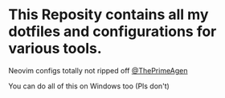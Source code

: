 # This Reposity contains all my dotfiles and configurations for various tools.

Neovim configs totally not ripped off [@ThePrimeAgen](https://github.com/ThePrimeagen/.dotfiles)

You can do all of this on Windows too (Pls don't)
